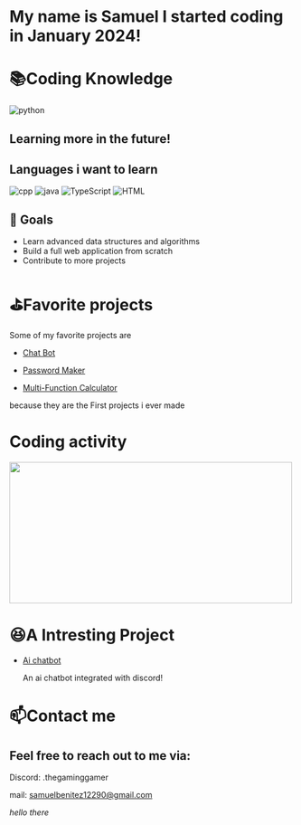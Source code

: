 # My name is Samuel I started coding in January 2024!

# 📚Coding Knowledge
![python](https://github.com/Samuel12209/Samuel12209/assets/157180807/346fbb21-67a3-42d9-a931-ff23a3c2d37d)

## Learning more in the future!

## Languages i want to learn
![cpp](https://github.com/Samuel12209/Samuel12209/assets/157180807/2b8fde3f-c5cb-41eb-8d0b-d11b63020f7d)
![java](https://github.com/Samuel12209/Samuel12209/assets/157180807/511e9e61-5fd4-4a58-86bc-2c352e316e11)
![TypeScript](https://github.com/Samuel12209/Samuel12209/assets/157180807/8a4213ee-e387-4446-92f9-517b58cbfdc2)
![HTML](https://github.com/Samuel12209/Samuel12209/assets/157180807/2bb934a6-e87b-4f6a-bda5-7c31bc351a4c)

## 🌱 Goals

- Learn advanced data structures and algorithms
- Build a full web application from scratch
- Contribute to more projects

# ⛳Favorite projects
Some of my favorite projects are 

- [Chat Bot](https://github.com/Samuel12209/Chat-Bot)
  
- [Password Maker](https://github.com/Samuel12209/Password-Maker)

- [Multi-Function Calculator](https://github.com/Samuel12209/Multi-Function-Calculator)

because they are the First projects i ever made

# Coding activity
<a                                                                                                                                                                                   href="https://wakatime.com"><img src="https://wakatime.com/share/@018ea006-acb3-4f60-980f-ec9b4e444ed0/c671ecda-db1e-4fe7-bd54-c43ceea38aa8.png" width="500" height="250" /></a>

# 😆A Intresting Project 
- [Ai chatbot](https://github.com/Samuel12209/llama2-bot)

  An ai chatbot integrated with discord!

# 📫Contact me 
## Feel free to reach out to me via:

Discord: .thegaminggamer

mail: samuelbenitez12290@gmail.com

*hello there*  
 
